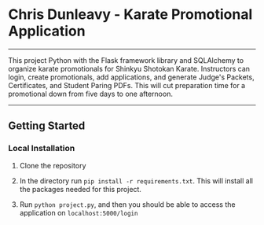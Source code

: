 # Chris Dunleavy - Karate Promotional Application
----
This project Python with the Flask framework library and SQLAlchemy to organize karate promotionals for Shinkyu Shotokan Karate. Instructors can login, create promotionals, add applications, and generate Judge's Packets, Certificates, and Student Paring PDFs. This will cut preparation time for a promotional down from five days to one afternoon.

----
## Getting Started
### Local Installation
1. Clone the repository

2. In the directory run `pip install -r requirements.txt`. This will install all the packages needed for this project.

3. Run `python project.py`, and then you should be able to access the application on `localhost:5000/login`


